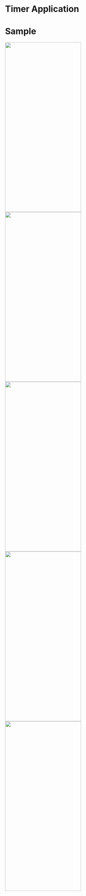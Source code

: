 # Timer Application

# Sample

<a href="url"><img src="https://github.com/user-attachments/assets/6d159798-bbe3-4ad2-aa03-01db0f10fde2" align="left" height="555" width="250" ></a>
<a href="url"><img src="https://github.com/user-attachments/assets/028157f3-e985-48ab-981c-a6cd7325ad43" align="left" height="555" width="250" ></a>
<a href="url"><img src="https://github.com/user-attachments/assets/e5f05c89-593f-483c-85ff-ee71586baf2b" align="left" height="555" width="250" ></a>
<a href="url"><img src="https://github.com/user-attachments/assets/de3b2fe5-5c86-4473-bf4b-ec2b6c2120fa" align="left" height="555" width="250" ></a>
<a href="url"><img src="https://github.com/user-attachments/assets/4386f8d5-9c0d-45e7-8d3a-0711cb8da898" align="left" height="555" width="250" ></a>
